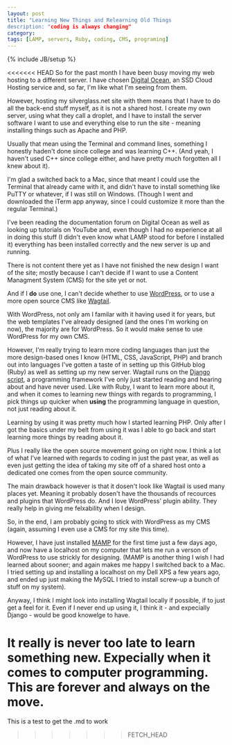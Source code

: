```yaml
---
layout: post
title: "Learning New Things and Relearning Old Things
description: "coding is always changing"
category: 
tags: [LAMP, servers, Ruby, coding, CMS, programing]
---
```


{% include JB/setup %}

<<<<<<< HEAD
So for the past month I have been busy moving my web hosting to a different server. I have chosen [Digital Ocean](https://www.digitalocean.com/), an SSD Cloud Hosting service and, so far, I'm like what I'm seeing from them. 

However, hosting my silverglass.net site with them means that I have to do all the back-end stuff myself, as it is not a shared host. I create my own server, using what they call a droplet, and I have to install the server software I want to use and everything else to run the site - meaning installing things such as Apache and PHP. 

Usually that mean using the Terminal and command lines, something I honestly haden't done since college and was learning C++. (And yeah, I haven't used C++ since college either, and have pretty much forgotten all I knew about it).

I'm glad a switched back to a Mac, since that meant I could use the Terminal that already came with it, and didn't have to install something like PuTTY or whatever, if I was still on Windows. (Though I went and downloaded the iTerm app anyway, since I could customize it more than the regular Terminal.)

<!--more--> 

I've been reading the documentation forum on Digital Ocean as well as looking up tutorials on YouTube and, even though I had no experience at all in doing this stuff (I didn't even know what LAMP stood for before I installed it) everything has been installed correctly and the new server is up and running. 

There is not content there yet as I have not finished the new design I want of the site; mostly because I can't decide if I want to use a Content Managment System (CMS) for the site yet or not. 

And if I **do** use one, I can't decide whether to use [WordPress](http://wordpress.org/), or to use a more open source CMS like [Wagtail](http://wagtail.io/). 

With WordPress, not only am I familar with it having used it for years, but the web templates I've already designed (and the ones I'm working on now), the majority are for WordPress. So it would make sense to use WordPress for my own CMS. 

However, I'm really trying to learn more coding languages than just the more design-based ones I know (HTML, CSS, JavaScript, PHP) and branch out into languages I've gotten a taste of in setting up this GitHub blog (Ruby) as well as setting up my new server. Wagtail runs on the [Django script](https://www.djangoproject.com/), a programming framework I've only just started reading and hearing about and have never used. Like with Ruby, I want to learn more about it, and when it comes to learning new things with regards to programming, I pick things up quicker when **using** the programming language in question, not just reading about it. 

Learning by using it was pretty much how I started learning PHP. Only after I got the basics under my belt from using it was I able to go back and start learning more things by reading about it.

Plus I really like the open source movement going on right now. I think a lot of what I've learned with regards to coding in just the past year, as well as even just getting the idea of taking my site off of a shared host onto a dedicated one comes from the open source community.

The main drawback however is that it dosen't look like Wagtail is used many places yet. Meaning it probably dosen't have the thousands of recources and plugins that WordPress do. And I love WordPress' plugin ability. They really help in giving me felxability when I design. 

So, in the end, I am probably going to stick with WordPress as my CMS (again, assuming I even use a CMS for my site this time). 

However, I have just installed [MAMP](http://www.mamp.info/en/) for the first time just a few days ago, and now have a localhost on my computer that lets me run a verson of WordPress to use strickly for designing. (MAMP is another thing I wish I had learned about sooner; and again makes me happy I switched back to a Mac. I tried setting up and installing a localhost on my Dell XPS a few years ago, and ended up just making the MySQL I tried to install screw-up a bunch of stuff on my system).

Anyway, I think I might look into installing Wagtail locally if possible, if to just get a feel for it. Even if I never end up using it, I think it - and expecially Django - would be good knowelge to have. 

It really is never too late to learn something new. Expecially when it comes to computer programming. This are forever and always on the move.        
=======
This is a test to get the .md to work
>>>>>>> FETCH_HEAD
